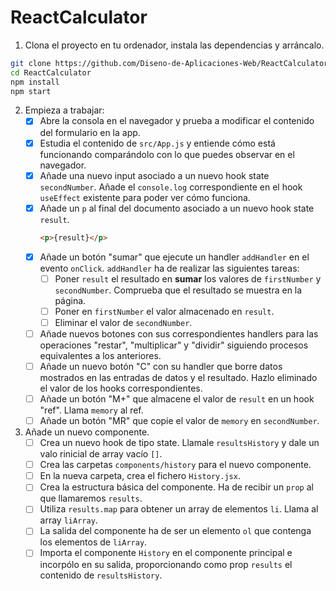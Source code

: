 # ReactCalculator

1. Clona el proyecto en tu ordenador, instala las dependencias y arráncalo.
```bash
git clone https://github.com/Diseno-de-Aplicaciones-Web/ReactCalculator.git
cd ReactCalculator
npm install
npm start
```
2. Empieza a trabajar:
   - [X] Abre la consola en el navegador y prueba a modificar el contenido del formulario en la app.
   - [X] Estudia el contenido de `src/App.js` y entiende cómo está funcionando comparándolo con lo que puedes observar en el navegador.
   - [X] Añade una nuevo input asociado a un nuevo hook state `secondNumber`. Añade el `console.log` correspondiente en el hook `useEffect` existente para poder ver cómo funciona.
   - [X] Añade un `p` al final del documento asociado a un nuevo hook state `result`.
        ```html
        <p>{result}</p>
        ```
    - [X] Añade un botón "sumar" que ejecute un handler `addHandler` en el evento `onClick`. `addHandler` ha de realizar las siguientes tareas:
        - [ ] Poner `result` el resultado en **sumar** los valores de `firstNumber` y `secondNumber`. Comprueba que el resultado se muestra en la página.
        - [ ] Poner en `firstNumber` el valor almacenado en `result`.
        - [ ] Eliminar el valor de `secondNumber`.
    - [ ] Añade nuevos botones con sus correspondientes handlers para las operaciones "restar", "multiplicar" y "dividir" siguiendo procesos equivalentes a los anteriores.
    - [ ] Añade un nuevo botón "C" con su handler que borre datos mostrados en las entradas de datos y el resultado. Hazlo eliminado el valor de los hooks correspondientes.
    - [ ] Añade un botón "M+" que almacene el valor de `result` en un hook "ref". Llama `memory` al ref.
    - [ ] Añade un botón "MR" que copie el valor de `memory` en `secondNumber`.

3. Añade un nuevo componente.
    - [ ] Crea un nuevo hook de tipo state. Llamale `resultsHistory` y dale un valo rinicial de array vacío `[]`.
    - [ ] Crea las carpetas `components/history` para el nuevo componente.
    - [ ] En la nueva carpeta, crea el fichero `History.jsx`.
    - [ ] Crea la estructura básica del componente. Ha de recibir un `prop` al que llamaremos `results`.
    - [ ] Utiliza `results.map` para obtener un array de elementos `li`. Llama al array `liArray`.
    - [ ] La salida del componente ha de ser un elemento `ol` que contenga los elementos de `liArray`.
    - [ ] Importa el componente `History` en el componente principal e incorpólo en su salida, proporcionando como prop `results` el contenido de `resultsHistory`.
